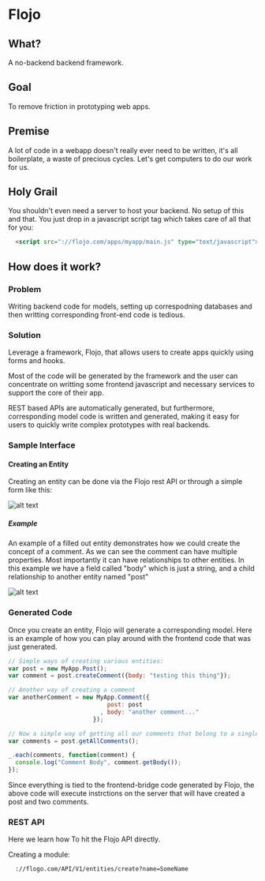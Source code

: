 # Flojo

## What?

A no-backend backend framework.  


## Goal

To remove friction in prototyping web apps.



## Premise

A lot of code in a webapp doesn't really ever need to be written, it's
all boilerplate, a waste of precious cycles. Let's get computers to do
our work for us.


## Holy Grail

You shouldn't even need a server to host your backend. No setup of this and that. You just drop in a javascript script tag 
which takes care of all that for you:

``` HTML
  <script src="://flojo.com/apps/myapp/main.js" type="text/javascript">

````

## How does it work?


### Problem

Writing backend code for models, setting up correspodning databases and
then writting corresponding front-end code is tedious.
 
 
### Solution

Leverage a framework, Flojo, that allows users to create apps quickly
using forms and hooks.


Most of the code will be generated by the framework and the user can
concentrate on writting some frontend javascript and necessary services
to support the core of their app.


REST based APIs are automatically generated, but furthermore,
corresponding model code is written and generated, making it easy for
users to quickly write complex prototypes with real backends.

### Sample Interface

#### Creating an Entity


Creating an entity can be done via the Flojo rest API or through a
simple form like this:

![alt text](https://github.com/jasoncbautista/flojo/raw/master/docs/images/01_entity_form.png "Sample Entity Form")


##### Example 

An example of a filled out entity demonstrates how we could create
the concept of a comment. As we can see the comment can have multiple
properties. Most importantly it can have relationships to other
entities. In this example we have a field called "body" which is just a
string, and a child relationship to another entity named "post"

![alt text](https://github.com/jasoncbautista/flojo/raw/master/docs/images/02_entity_form_with_data.png "Sample Entity Form with Data")



### Generated Code

Once you create an entity, Flojo will generate a corresponding model.
Here is an example of how you can play around with the frontend code 
that was just generated.

``` javascript
// Simple ways of creating various entities:
var post = new MyApp.Post();
var comment = post.createComment({body: "testing this thing"});

// Another way of creating a comment 
var anotherComment = new MyApp.Comment({
                            post: post
                          , body: "another comment..."
                        });

// Now a simple way of getting all our comments that belong to a single post
var comments = post.getAllComments();

_.each(comments, function(comment) {
  console.log("Comment Body", comment.getBody());
});

````

Since everything is tied to the frontend-bridge code generated by Flojo,
the above code will execute instrctions on the server that will have created
a post and two comments. 



### REST API

Here we learn how To hit the Flojo API directly.

Creating a module:

```
  ://flogo.com/API/V1/entities/create?name=SomeName
```
